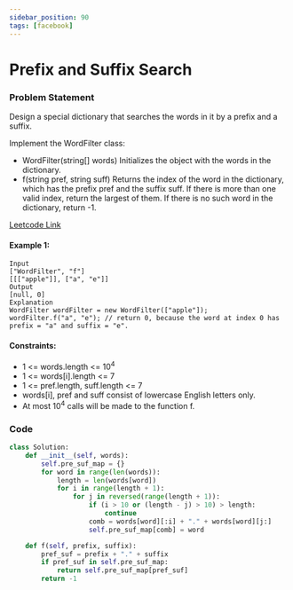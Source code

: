 ```yaml
---
sidebar_position: 90
tags: [facebook]
---
```


# Prefix and Suffix Search

### Problem Statement

Design a special dictionary that searches the words in it by a prefix and a suffix.

Implement the WordFilter class:

- WordFilter(string[] words) Initializes the object with the words in the dictionary.
- f(string pref, string suff) Returns the index of the word in the dictionary, which has the prefix pref and the suffix suff. If there is more than one valid index, return the largest of them. If there is no such word in the dictionary, return -1.

[Leetcode Link](https://leetcode.com/problems/prefix-and-suffix-search)

#### Example 1:

```
Input
["WordFilter", "f"]
[[["apple"]], ["a", "e"]]
Output
[null, 0]
Explanation
WordFilter wordFilter = new WordFilter(["apple"]);
wordFilter.f("a", "e"); // return 0, because the word at index 0 has prefix = "a" and suffix = "e".
```

#### Constraints:

- 1 <= words.length <= 10<sup>4</sup>
- 1 <= words[i].length <= 7
- 1 <= pref.length, suff.length <= 7
- words[i], pref and suff consist of lowercase English letters only.
- At most 10<sup>4</sup> calls will be made to the function f.

### Code

```python title="Python Code"
class Solution:
    def __init__(self, words):
        self.pre_suf_map = {}
        for word in range(len(words)):
            length = len(words[word])
            for i in range(length + 1):
                for j in reversed(range(length + 1)):
                    if (i > 10 or (length - j) > 10) > length:
                        continue
                    comb = words[word][:i] + "." + words[word][j:]
                    self.pre_suf_map[comb] = word

    def f(self, prefix, suffix):
        pref_suf = prefix + "." + suffix
        if pref_suf in self.pre_suf_map:
            return self.pre_suf_map[pref_suf]
        return -1

```
